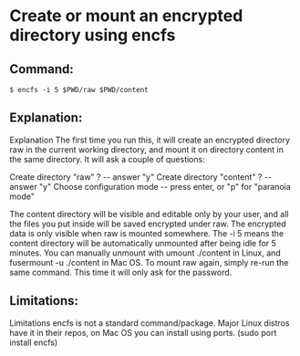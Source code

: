 # Create or mount an encrypted directory using encfs

## Command:
```
$ encfs -i 5 $PWD/raw $PWD/content
```

## Explanation:
Explanation
The first time you run this, it will create an encrypted directory raw in the current working directory, and mount it on directory content in the same directory. It will ask a couple of questions:

Create directory "raw" ? -- answer "y"
Create directory "content" ? -- answer "y"
Choose configuration mode -- press enter, or "p" for "paranoia mode"

The content directory will be visible and editable only by your user, and all the files you put inside will be saved encrypted under raw. The encrypted data is only visible when raw is mounted somewhere. 
The -i 5 means the content directory will be automatically unmounted after being idle for 5 minutes.
You can manually unmount with umount ./content in Linux, and fusermount -u ./content in Mac OS.
To mount raw again, simply re-run the same command. This time it will only ask for the password.

## Limitations:
Limitations
encfs is not a standard command/package. Major Linux distros have it in their repos, on Mac OS you can install using ports. (sudo port install encfs)

